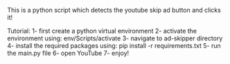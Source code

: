This is a python script which detects the youtube skip ad button and clicks it!

Tutorial:
 1- first create a python virtual environment
 2- activate the environment using:
    env/Scripts/activate
 3- navigate to ad-skipper directory
 4- install the required packages using:
    pip install -r requirements.txt
 5- run the main.py file
 6- open YouTube
 7- enjoy!